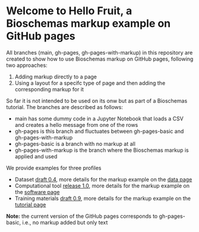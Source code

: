 # Welcome to Hello Fruit, a Bioschemas markup example on GitHub pages

All branches (main, gh-pages, gh-pages-with-markup) in this repository are created to show how to use Bioschemas markup on GitHub pages, following two approaches:
1. Adding markup directly to a page
2. Using a layout for a specifc type of page and then adding the corresponding markup for it

So far it is not intended to be used on its onw but as part of a Bioschemas tutorial. The branches are described as follows:
* main has some dummy code in a Jupyter Notebook that loads a CSV and creates a hello message from one of the rows
* gh-pages is this branch and fluctuates between gh-pages-basic and gh-pages-with-markup 
* gh-pages-basic is a branch with no markup at all
* gh-pages-with-markup is the branch where the Bioschemas markup is applied and used

We provide examples for three profiles
* Dataset [draft 0.4](https://bioschemas.org/profiles/Dataset/0.4-DRAFT), more details for the markup example on the [data page](./data.md)
* Computational tool [release 1.0](https://bioschemas.org/profiles/ComputationalTool/1.0-RELEASE), more details for the markup example on the [software page](./software.md)
* Training materials [draft 0.9](https://bioschemas.org/profiles/TrainingMaterial/0.9-DRAFT-2020_12_08), more details for the markup example on the [tutorial page](./tutorial.md)

**Note:** the current version of the GitHub pages corresponds to gh-pages-basic, i.e., no markup added but only text